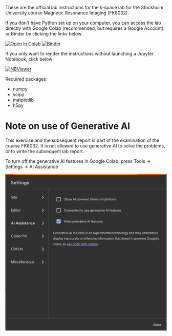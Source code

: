 These are the official lab instructions for the k-space lab for the Stockholm University course Magnetic Resonance Imaging (FK8032). 

If you don't have Python set up on your computer, you can access the lab directly with Google Colab (recommended, but requires a Google Account) or Binder by clicking the links below

[![Open In Colab](https://colab.research.google.com/assets/colab-badge.svg)](https://colab.research.google.com/github/fyrdahl/kspace-lab/blob/master/kspacelab.ipynb)
[![Binder](https://mybinder.org/badge_logo.svg)](https://mybinder.org/v2/gh/fyrdahl/kspace-lab/HEAD)

If you only want to render the instructions without launching a Jupyter Notebook, click below

[![NBViewer](https://raw.githubusercontent.com/jupyter/design/master/logos/Badges/nbviewer_badge.svg)](https://nbviewer.jupyter.org/github/fyrdahl/kspace-lab/blob/master/kspacelab.ipynb)

Required packages:
* numpy
* scipy
* matplotlib
* h5py

# Note on use of Generative AI
This exercise and the subsequent report is part of the examination of the course FK8032.
It is not allowed to use generative AI to solve the problems, or to write the subsequent lab report.

To turn off the generative AI features in Google Colab, press Tools -> Settings -> AI Assistance


<img src="img/gen-ai.png" width="512">
